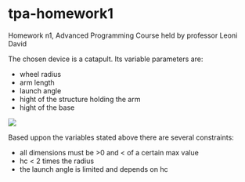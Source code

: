# tpa-homework1
Homework n1, Advanced Programming Course held by professor Leoni David 

The chosen device is a catapult.
Its variable parameters are:
- wheel radius
- arm length 
- launch angle
- hight of the structure holding the arm
- hight of the base

![](https://github.com/MuttiGiacomo/tpa-homework1/blob/main/Catapult.svg)

Based uppon the variables stated above there are several constraints:
- all dimensions must be >0 and < of a certain max value
- hc < 2 times the radius
- the launch angle is limited and depends on hc
